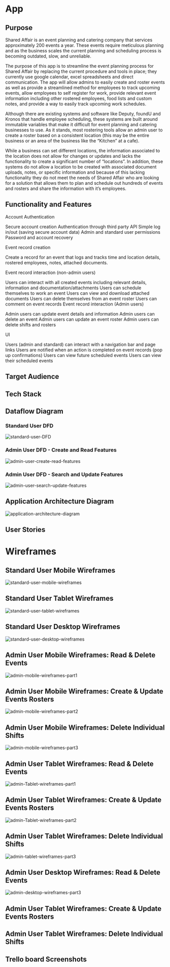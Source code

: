 # App

## Purpose

Shared Affair is an event planning and catering company that services approximately 200 events a year. These events require meticulous planning and as the business scales the current planning and scheduling process is becoming outdated, slow, and unreliable.

The purpose of this app is to streamline the event planning process for Shared Affair by replacing the current procedure and tools in place; they currently use google calendar, excel spreadsheets and direct communication. The app will allow admins to easily create and roster events as well as provide a streamlined method for employees to track upcoming events, allow employees to self register for work, provide relevant event information including other rostered employees, food lists and custom notes, and provide a way to easily track upcoming work schedules.

Although there are existing systems and software like Deputy, foundU and Kronos that handle employee scheduling, these systems are built around immutable variables that make it difficult for event planning and catering businesses to use. As it stands, most rostering tools allow an admin user to create a roster based on a consistent location (this may be the entire business or an area of the business like the “Kitchen” at a cafe).

While a business can set different locations, the information associated to the location does not allow for changes or updates and lacks the functionality to create a significant number of “locations”. In addition, these systems do not allow a location to be created with associated document uploads, notes, or specific information and because of this lacking functionality they do not meet the needs of Shared Affair who are looking for a solution that allows them to plan and schedule out hundreds of events and rosters and share the information with it’s employees.

## Functionality and Features

Account Authentication

Secure account creation
Authentication through third party API
Simple log in/out (saving secure account data)
Admin and standard user permissions
Password and account recovery

Event record creation

Create a record for an event that logs and tracks time and location details, rostered employees, notes, attached documents.

Event record interaction (non-admin users)

Users can interact with all created events including relevant details, information and documentation/attachments
Users can schedule themselves to work an event
Users can view and download attached documents
Users can delete themselves from an event roster
Users can comment on event records
Event record interaction (Admin users)

Admin users can update event details and information
Admin users can delete an event
Admin users can update an event roster
Admin users can delete shifts and rosters

UI

Users (admin and standard) can interact with a navigation bar and page links
Users are notified when an action is completed on event records (pop up confirmations)
Users can view future scheduled events
Users can view their scheduled events


## Target Audience

## Tech Stack

## Dataflow Diagram

### Standard User DFD

![standard-user-DFD](Standard-DFD.png)

### Admin User DFD - Create and Read Features

![admin-user-create-read-features](admin-create-read-DFD.png)

### Admin User DFD - Search and Update Features

![admin-user-search-update-features](admin-search-update-DFD.png)

## Application Architecture Diagram
![application-architecture-diagram](architecture-diagram.png)
## User Stories

# Wireframes 

## Standard User Mobile Wireframes

![standard-user-mobile-wireframes](standard-mobile-wireframes.png)

## Standard User Tablet Wireframes

![standard-user-tablet-wireframes](standard-tablet-wireframes.png)

## Standard User Desktop Wireframes

![standard-user-desktop-wireframes](standard-desktop-wireframes.png)

## Admin User Mobile Wireframes: Read & Delete Events

![admin-mobile-wireframes-part1](admin-mobile-wireframes-part1.png)

## Admin User Mobile Wireframes: Create & Update Events Rosters

![admin-mobile-wireframes-part2](admin-mobile-wireframes-part2.png)

## Admin User Mobile Wireframes: Delete Individual Shifts

![admin-mobile-wireframes-part3](admin-mobile-wireframes-part3.png)

## Admin User Tablet Wireframes: Read & Delete Events

![admin-Tablet-wireframes-part1](admin-tablet-wireframes-part1.png)

## Admin User Tablet Wireframes: Create & Update Events Rosters

![admin-Tablet-wireframes-part2](admin-tablet-wireframes-part2.png)

## Admin User Tablet Wireframes: Delete Individual Shifts

![admin-tablet-wireframes-part3](admin-tablet-wireframes-part3.png)

## Admin User Desktop Wireframes: Read & Delete Events

![admin-desktop-wireframes-part3](admin-desktop-wireframes-part1.png)

## Admin User Tablet Wireframes: Create & Update Events Rosters

## Admin User Tablet Wireframes: Delete Individual Shifts

## Trello board Screenshots




